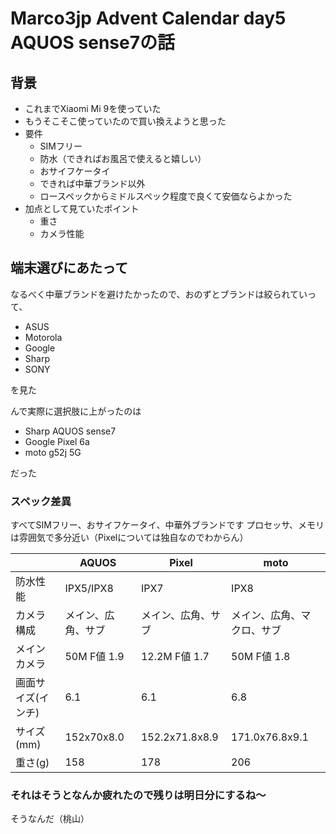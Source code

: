 # Marco3jp Advent Calendar day5 AQUOS sense7の話

## 背景
- これまでXiaomi Mi 9を使っていた
- もうそこそこ使っていたので買い換えようと思った
- 要件
  - SIMフリー
  - 防水（できればお風呂で使えると嬉しい）
  - おサイフケータイ
  - できれば中華ブランド以外
  - ロースペックからミドルスペック程度で良くて安価ならよかった
- 加点として見ていたポイント
  - 重さ
  - カメラ性能

## 端末選びにあたって
なるべく中華ブランドを避けたかったので、おのずとブランドは絞られていって、

- ASUS
- Motorola
- Google
- Sharp
- SONY

を見た

んで実際に選択肢に上がったのは

- Sharp AQUOS sense7
- Google Pixel 6a
- moto g52j 5G

だった

### スペック差異

すべてSIMフリー、おサイフケータイ、中華外ブランドです
プロセッサ、メモリは雰囲気で多分近い（Pixelについては独自なのでわからん）

|            | AQUOS      | Pixel          | moto           |
|------------|------------|----------------|----------------|
| 防水性能       | IPX5/IPX8  | IPX7           | IPX8           |
| カメラ構成      | メイン、広角、サブ  | メイン、広角、サブ      | メイン、広角、マクロ、サブ  |
| メインカメラ     | 50M F値 1.9 | 12.2M F値 1.7   | 50M F値 1.8     |
| 画面サイズ(インチ) | 6.1        | 6.1            | 6.8            |
| サイズ(mm)    | 152x70x8.0 | 152.2x71.8x8.9 | 171.0x76.8x9.1 |
| 重さ(g)      | 158        | 178            | 206            |


### それはそうとなんか疲れたので残りは明日分にするね〜

そうなんだ（桃山）